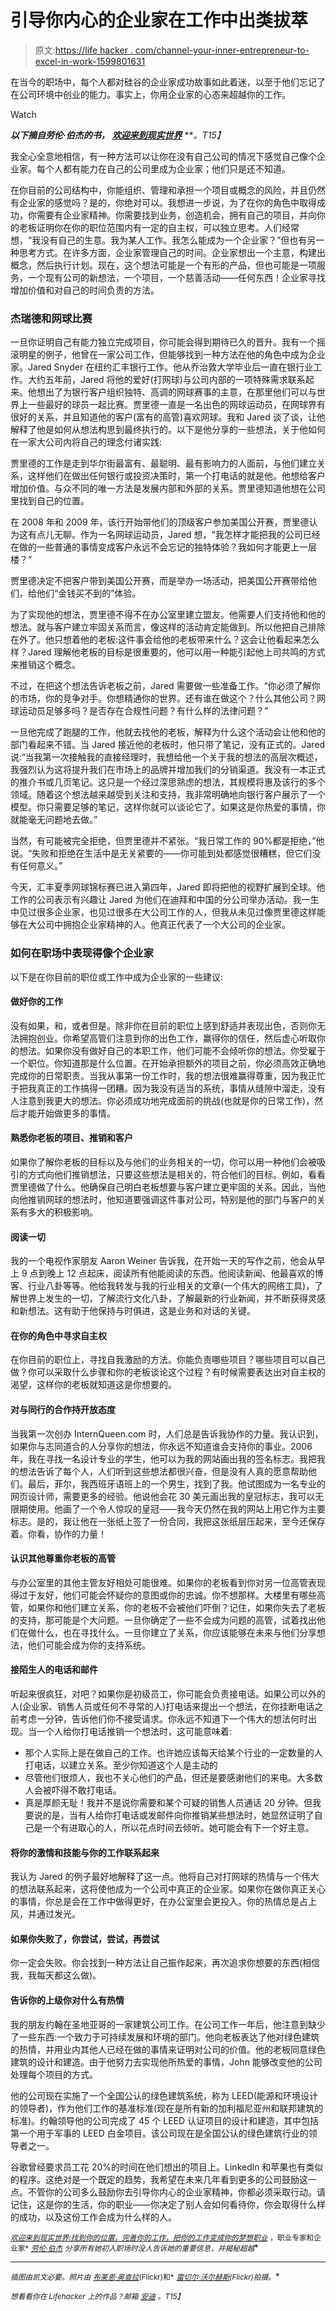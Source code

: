 # 引导你内心的企业家在工作中出类拔萃

> 原文:[https://life hacker . com/channel-your-inner-entrepreneur-to-excel-in-work-1599801631](https://lifehacker.com/channel-your-inner-entrepreneur-to-excel-at-work-1599801631)

在当今的职场中，每个人都对硅谷的企业家成功故事如此着迷，以至于他们忘记了在公司环境中创业的能力。事实上，你用企业家的心态来超越你的工作。

Watch

***以下摘自劳伦·伯杰的书，*** [***欢迎来到现实世界***](http://www.amazon.com/Welcome-Real-World-Finding-Perfecting-ebook/dp/B00FJ3A9UE/?asc_campaign=InlineText&asc_refurl=https://lifehacker.com/channel-your-inner-entrepreneur-to-excel-at-work-1599801631&asc_source=&tag=kinjalifehackerlink-20) ***。*T15】**

我全心全意地相信，有一种方法可以让你在没有自己公司的情况下感觉自己像个企业家。每个人都有能力在自己的公司里成为企业家；他们只是还不知道。

在你目前的公司结构中，你能组织、管理和承担一个项目或概念的风险，并且仍然有企业家的感觉吗？是的，你绝对可以。我想进一步说，为了在你的角色中取得成功，你需要有企业家精神。你需要找到业务，创造机会，拥有自己的项目，并向你的老板证明你在你的职位范围内有一定的自主权，可以独立思考。人们经常想，“我没有自己的生意。我为某人工作。我怎么能成为一个企业家？”但也有另一种思考方式。在许多方面，企业家管理自己的时间。企业家想出一个主意，构建出概念，然后执行计划。现在，这个想法可能是一个有形的产品，但也可能是一项服务，一个现有公司的新想法，一个项目，一个慈善活动——任何东西！企业家寻找增加价值和对自己的时间负责的方法。

### 杰瑞德和网球比赛

一旦你证明自己有能力独立完成项目，你可能会得到期待已久的晋升。我有一个摇滚明星的例子，他曾在一家公司工作，但能够找到一种方法在他的角色中成为企业家。Jared Snyder 在纽约汇丰银行工作。他从乔治敦大学毕业后一直在银行业工作。大约五年前，Jared 将他的爱好(打网球)与公司内部的一项特殊需求联系起来。他想出了为银行客户组织独特、高调的网球赛事的主意，在那里他们可以与世界上一些最好的球员一起比赛。贾里德一直是一名出色的网球运动员，在网球界有很好的关系，并且知道他的客户(富有的高管)喜欢网球。我和 Jared 谈了谈，让他解释了他是如何从想法构思到最终执行的。以下是他分享的一些想法，关于他如何在一家大公司内将自己的理念付诸实践:

贾里德的工作是走到华尔街最富有、最聪明、最有影响力的人面前，与他们建立关系，这样他们在做出任何银行或投资决策时，第一个打电话的就是他。他想给客户增加价值。与众不同的唯一方法是发展内部和外部的关系。贾里德知道他想在公司里找到自己的位置。

在 2008 年和 2009 年，该行开始带他们的顶级客户参加美国公开赛，贾里德认为这有点儿无聊。作为一名网球运动员，Jared 想，“我怎样才能把我的公司已经在做的一些普通的事情变成客户永远不会忘记的独特体验？我如何才能更上一层楼？”

贾里德决定不把客户带到美国公开赛，而是举办一场活动，把美国公开赛带给他们，给他们“金钱买不到的”体验。

为了实现他的想法，贾里德不得不在办公室里建立盟友。他需要人们支持他和他的想法。就与客户建立牢固关系而言，像这样的活动肯定能做到。所以他把自己排除在外了。他只想着他的老板:这件事会给他的老板带来什么？这会让他看起来怎么样？Jared 理解他老板的目标是很重要的，他可以用一种能引起他上司共鸣的方式来推销这个概念。

不过，在把这个想法告诉老板之前，Jared 需要做一些准备工作。“你必须了解你的市场，你的竞争对手。你想精通你的世界。还有谁在做这个？什么其他公司？网球运动员足够多吗？是否存在合规性问题？有什么样的法律问题？”

一旦他完成了跑腿的工作，他就去找他的老板，解释为什么这个活动会让他和他的部门看起来不错。当 Jared 接近他的老板时，他只带了笔记，没有正式的。Jared 说:“当我第一次接触我的直接经理时，我想给他一个关于我的想法的高层次概述，我强烈认为这将提升我们在市场上的品牌并增加我们的分销渠道。我没有一本正式的推介书或几页笔记。这只是一个经过深思熟虑的想法，其规模将惠及该行的多个领域。随着这个想法越来越受到关注和支持，我非常明确地向银行客户展示了一个模型。你只需要足够的笔记，这样你就可以谈论它了。如果这是你热爱的事情，你就能毫无问题地去做。”

当然，有可能被完全拒绝，但贾里德并不紧张。“我日常工作的 90%都是拒绝，”他说。“失败和拒绝在生活中是无关紧要的——你可能到处都感觉很糟糕，但它们没有任何意义。”

今天，汇丰夏季网球锦标赛已进入第四年，Jared 即将把他的视野扩展到全球。他工作的公司表示有兴趣让 Jared 为他们在迪拜和中国的分公司举办活动。我一生中见过很多企业家，也见过很多在大公司工作的人，但我从未见过像贾里德这样能够在大公司中拥抱企业家精神的人。他真正代表了一个大公司的企业家。

### 如何在职场中表现得像个企业家

以下是在你目前的职位或工作中成为企业家的一些建议:

#### 做好你的工作

没有如果，和，或者但是。除非你在目前的职位上感到舒适并表现出色，否则你无法拥抱创业。你希望高管们注意到你的出色工作，赢得你的信任，然后虚心听取你的想法。如果你没有做好自己的本职工作，他们可能不会倾听你的想法。你受雇于一个职位。你知道那是什么位置。在开始承担额外的项目之前，你必须高效正确地完成你的日常职责。当我从事第一份工作时，我的想法很难赢得尊重，因为我正忙于把我真正的工作搞得一团糟。因为我没有适当的系统，事情从缝隙中溜走，没有人注意到我更大的想法。你必须成功地完成面前的挑战(也就是你的日常工作)，然后才能开始做更多的事情。

#### 熟悉你老板的项目、推销和客户

如果你了解你老板的目标以及与他们的业务相关的一切，你可以用一种他们会被吸引的方式向他们推销想法，只要这些想法是相关的，符合他们的目标。例如，看看贾里德做了什么。他确保自己明白老板想要与客户建立更牢固的关系。因此，当他向他推销网球的想法时，他知道要强调这件事对公司，特别是他的部门与客户的关系有多大的积极影响。

#### 阅读一切

我的一个电视作家朋友 Aaron Weiner 告诉我，在开始一天的写作之前，他会从早上 9 点到晚上 12 点起床，阅读所有他能阅读的东西。他阅读新闻、他最喜欢的博客、行业八卦等等。他给我转发与我的行业相关的文章(一个伟大的网络工具)，了解世界上发生的一切，了解流行文化八卦，了解最新的行业新闻，并不断获得灵感和新想法。这有助于他保持与时俱进，这是业务和对话的关键。

#### 在你的角色中寻求自主权

在你目前的职位上，寻找自我激励的方法。你能负责哪些项目？哪些项目可以自己做？你可以采取什么步骤和你的老板谈论这个过程？有时候需要表达出对自主权的渴望，这样你的老板就知道这是你想要的。

#### 对与同行的合作持开放态度

当我第一次创办 InternQueen.com 时，人们总是告诉我协作的力量。我认识到，如果你与志同道合的人分享你的想法，你永远不知道谁会支持你的事业。2006 年，我在寻找一名设计专业的学生，他可以为我的网站画出我的签名标志。我把我的想法告诉了每个人，人们听到这些想法都很兴奋，但是没有人真的愿意帮助他们。最后，菲尔，我西班牙语班上的一个男生，找到了我。他试图成为一名专业的网页设计师，需要更多的经验。他说他会花 30 美元画出我的皇冠标志，我可以无限期使用。他画了一个令人惊叹的皇冠——我今天仍然在我的网站上用它作为主要标志。是的，我让他在一张纸上签了一份合同，我把这张纸层压起来，至今还保存着。你看，协作的力量！

#### 认识其他尊重你老板的高管

与办公室里的其他主管友好相处可能很难。如果你的老板看到你对另一位高管表现得过于友好，他们可能会怀疑你的意图或你的忠诚。你不想那样。大楼里有哪些高管，如果你和他们建立关系，你的老板不会被他们吓倒？记住，如果你失去了老板的支持，那可能是个大问题。一旦你确定了一些不会成为问题的高管，试着找出他们在做什么，也在寻找什么。一旦你建立了关系，你应该能够在未来与他们分享想法，他们可能会成为你的支持系统。

#### 接陌生人的电话和邮件

听起来很疯狂，对吧？如果你是初级员工，你可能会负责接电话。如果公司以外的人(企业家、销售人员或任何不寻常的人)打电话来提出一个想法，在你挂断电话之前考虑一分钟，告诉他们你不接受请求。你永远不知道下一个伟大的想法何时出现。当一个人给你打电话推销一个想法时，这可能意味着:

*   那个人实际上是在做自己的工作。也许她应该每天给某个行业的一定数量的人打电话，以建立关系。至少你知道这个人是主动的
*   尽管他们很烦人，我也不关心他们的产品，但还是要感谢他们的来电。大多数人会被吓得不敢打电话。
*   真是厚颜无耻！我并不是说你需要和某个可疑的销售人员通话 20 分钟。但我要说的是，当有人给你打电话或发邮件向你推销某些想法时，她显然证明了自己是一个有进取心的人，所以花点时间去倾听。她可能会有下一个好主意。

#### 将你的激情和技能与你的工作联系起来

我认为 Jared 的例子最好地解释了这一点。他将自己对打网球的热情与一个伟大的想法联系起来，这将使他成为一个公司中真正的企业家。如果你在做你真正关心的事情，你总是会在工作中做得更好，在办公室里会更投入。你的热情总是占上风，并通过发光。

#### 如果你失败了，你尝试，尝试，再尝试

你一定会失败。你会找到一种方法让自己振作起来，再次追求你想要的东西(相信我，我每天都这么做)。

#### 告诉你的上级你对什么有热情

我的朋友约翰在圣地亚哥的一家建筑公司工作。在公司工作一年后，他注意到缺少了一些东西:一个致力于可持续发展和环境的部门。他向老板表达了他对绿色建筑的热情，并用业内其他人已经在做的事情来证明对公司的价值。他的老板同意绿色建筑的设计和建造。由于他努力去实现他所热爱的事情，John 能够改变他的公司处理每个项目的方式。

他的公司现在实施了一个全国公认的绿色建筑系统，称为 LEED(能源和环境设计的领导者)，作为他们工作的基准标准(现在是所有新的加利福尼亚州和联邦建筑的标准)。约翰领导他的公司完成了 45 个 LEED 认证项目的设计和建造，其中包括第一个用于军事的 LEED 白金项目。该公司现在是全国公认的绿色建筑行业的领导者之一。

谷歌曾经要求员工花 20%的时间在他们想出的项目上。Linkedln 和苹果也有类似的程序。这绝对是一个既定的趋势，我希望在未来几年看到更多的公司鼓励这一点。不管你的公司多么鼓励你去引导你内心的企业家精神，你都必须采取行动。请记住，这是你的生活，你的职业——你决定了别人会如何看待你，你会取得什么样的成功，以及这份工作会成为什么样的人。

<small></small>*[<small>*欢迎来到现实世界:找到你的位置，完善你的工作，把你的工作变成你的梦想职业*</small>](http://www.amazon.com/Welcome-Real-World-Finding-Perfecting-ebook/dp/B00FJ3A9UE/?asc_campaign=InlineText&asc_refurl=https://lifehacker.com/channel-your-inner-entrepreneur-to-excel-at-work-1599801631&asc_source=&tag=kinjalifehackerlink-20) <small>*，职业专家和企业家*</small> [<small>*劳伦·伯杰*</small>](http://www.internqueen.com/) <small>*分享所有她初入职场时没人告诉她的重要信息，并揭秘超越*</small>*

* * *

*<small>*插图由凯文必要。照片由*</small> [<small>*布莱恩·奥查拉*</small>](https://www.flickr.com/photos/bochalla/13203410894)<small>*(Flickr)和*</small> [<small>*雷切尔·沃尔赫斯*</small>](https://www.flickr.com/photos/rachaelvoorhees/2521106411)<small>*(Flickr)拍摄。*</small>*

*<small>*想看看你在 Lifehacker 上的作品？邮箱*</small> [<small>*安迪*</small>](mailto:andy@lifehacker.com) <small>*。*T15】</small>*